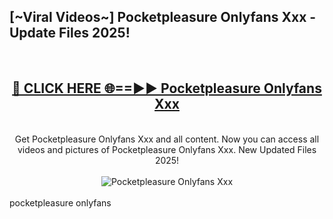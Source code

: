 <h2>[~Viral Videos~] Pocketpleasure Onlyfans Xxx - Update Files 2025!</h2>
<br>
<div align="center">
<h2><a href="https://betterlinks.top/A2PfLJ" rel="nofollow">🔴 CLICK HERE 🌐==►► Pocketpleasure Onlyfans Xxx</a></h2>
<br>
Get Pocketpleasure Onlyfans Xxx and all content. Now you can access all videos and pictures of Pocketpleasure Onlyfans Xxx. New Updated Files 2025!
<br>
<br>
<a href="https://betterlinks.top/A2PfLJ" rel="nofollow" data-target="animated-image.originalLink"><img src="https://i.ibb.co.com/WyWwxjT/player-gif2.gif" alt="Pocketpleasure Onlyfans Xxx" style="max-width: 100%; display: inline-block;" data-target="animated-image.originalImage"></a>
</div>
<br>
pocketpleasure onlyfans